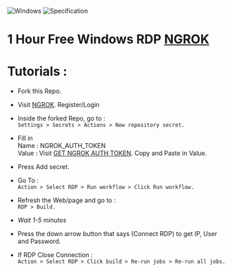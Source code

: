 ![Windows](http://rimuru.cloud/0:/image_2022-05-30_12-43-13.png)
![Specification](http://rimuru.cloud/0:/image_2022-05-30_12-44-01.png)
# 1 Hour Free Windows RDP [NGROK](https://ngrok.com/)

# Tutorials :

+ Fork this Repo.

+ Visit [NGROK](https://dashboard.ngrok.com). Register/Login

+ Inside the forked Repo, go to :\
   ```Settings > Secrets > Actions > New repository secret.```

+ Fill in \
Name : NGROK_AUTH_TOKEN \
Value : Visit [GET NGROK AUTH TOKEN](https://dashboard.ngrok.com/auth/your-authtoken). Copy and Paste in Value.

+ Press Add secret.

+ Go To :\
```Action > Select RDP > Run workflow > Click Run workflow.```

+ Refresh the Web/page and go to :\
```RDP > Build.```

+ *Wait 1-5 minutes*

+ Press the down arrow button that says (Connect RDP) to get IP, User and Password.

+ If RDP Close Connection : \
```Action > Select RDP > Click build > Re-run jobs > Re-run all jobs.```
